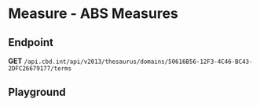 <script setup>
import "../../../style.css"
import SwaggerUI from "../../../swagger/view/SwaggerUI.vue"
import swaggerJson from "../../../swagger/json/thesaurus.measure.abs-measures.json";

const swaggerSpecs = [
  { json:swaggerJson, protected: false },
]
</script>

# Measure - ABS Measures

## Endpoint

**GET** `/api.cbd.int/api/v2013/thesaurus/domains/50616B56-12F3-4C46-BC43-2DFC26679177/terms`

<!--@include: ../../../components/common/header-content.md-->


## Playground

<SwaggerUI :swaggerSpecs="swaggerSpecs" />